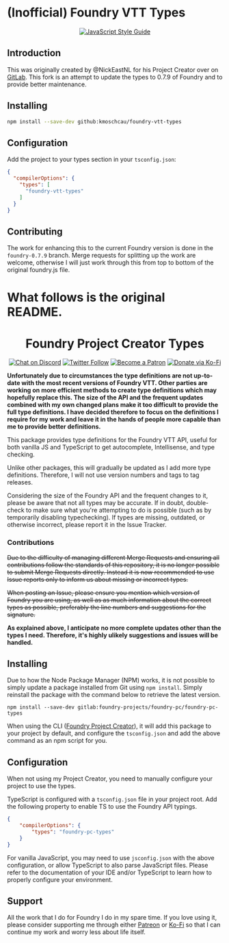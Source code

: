 # (Inofficial) Foundry VTT Types

<div align=center>

[![JavaScript Style Guide](https://img.shields.io/badge/code_style-standard-brightgreen.svg)](https://standardjs.com)

</div>

## Introduction

This was originally created by @NickEastNL for his Project Creator over on
[GitLab](https://gitlab.com/foundry-projects/foundry-pc/foundry-pc-types). This
fork is an attempt to update the types to 0.7.9 of Foundry and to provide better
maintenance.

## Installing

```bash
npm install --save-dev github:kmoschcau/foundry-vtt-types
```

## Configuration

Add the project to your types section in your `tsconfig.json`:

```json
{
  "compilerOptions": {
    "types": [
      "foundry-vtt-types"
    ]
  }
}
```

## Contributing

The work for enhancing this to the current Foundry version is done in the
`foundry-0.7.9` branch. Merge requests for splitting up the work are welcome,
otherwise I will just work through this from top to bottom of the original
foundry.js file.

# What follows is the original README.

<div align=center>

# Foundry Project Creator Types

[![Chat on Discord](https://img.shields.io/discord/520640779534729226?style=flat-square&label=discord&logo=discord)](https://discord.gg/59Tz2X7)
[![Twitter Follow](https://img.shields.io/badge/follow-%40NickEastNL-blue.svg?style=flat-square&logo=twitter)](https://twitter.com/NickEastNL)
[![Become a Patron](https://img.shields.io/badge/support-patreon-orange.svg?style=flat-square&logo=patreon)](https://www.patreon.com/nick_east)
[![Donate via Ko-Fi](https://img.shields.io/badge/support-ko--fi-ff4646?style=flat-square&logo=ko-fi)](https://ko-fi.com/nickeast)

</div>

**Unfortunately due to circumstances the type definitions are not up-to-date with the most recent versions of Foundry VTT. Other parties are working on more efficient methods to create type definitions which may hopefully replace this. The size of the API and the frequent updates combined with my own changed plans make it too difficult to provide the full type definitions. I have decided therefore to focus on the definitions I require for my work and leave it in the hands of people more capable than me to provide better definitions.**

This package provides type definitions for the Foundry VTT API, useful for both vanilla JS and TypeScript to get autocomplete, Intellisense, and type checking.

Unlike other packages, this will gradually be updated as I add more type definitions. Therefore, I will not use version numbers and tags to tag releases.

Considering the size of the Foundry API and the frequent changes to it, please be aware that not all types may be accurate. If in doubt, double-check to make sure what you're attempting to do is possible (such as by temporarily disabling typechecking). If types are missing, outdated, or otherwise incorrect, please report it in the Issue Tracker.

### Contributions

~~Due to the difficulty of managing different Merge Requests and ensuring all contributions follow the standards of this repository, it is no longer possible to submit Merge Requests directly. Instead it is now recommended to use Issue reports only to inform us about missing or incorrect types.~~

~~When posting an Issue, please ensure you mention which version of Foundry you are using, as well as as much information about the correct types as possible, preferably the line numbers and suggestions for the signature.~~

**As explained above, I anticipate no more complete updates other than the types I need. Therefore, it's highly ulikely suggestions and issues will be handled.**

## Installing

Due to how the Node Package Manager (NPM) works, it is not possible to simply update a package installed from Git using `npm install`. Simply reinstall the package with the command below to retrieve the latest version.

```
npm install --save-dev gitlab:foundry-projects/foundry-pc/foundry-pc-types
```

When using the CLI ([Foundry Project Creator](https://gitlab.com/foundry-projects/foundry-pc/create-foundry-project)), it will add this package to your project by default, and configure the `tsconfig.json` and add the above command as an npm script for you.

## Configuration

When not using my Project Creator, you need to manually configure your project to use the types.

TypeScript is configured with a `tsconfig.json` file in your project root. Add the following property to enable TS to use the Foundry API typings.

```json
{
	"compilerOptions": {
		"types": "foundry-pc-types"
	}
}
```

For vanilla JavaScript, you may need to use `jsconfig.json` with the above configuration, or allow TypeScript to also parse JavaScript files. Please refer to the documentation of your IDE and/or TypeScript to learn how to properly configure your environment.

## Support

All the work that I do for Foundry I do in my spare time. If you love using it, please consider supporting me through either [Patreon](https://www.patreon.com/nick_east) or [Ko-Fi](https://ko-fi.com/nickeast) so that I can continue my work and worry less about life itself.
